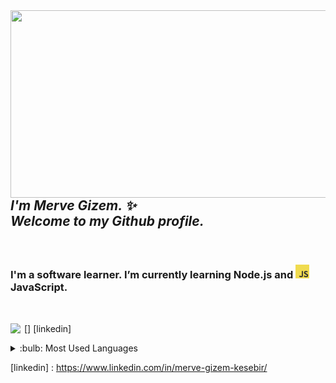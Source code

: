 <img src="https://media.giphy.com/media/26xBwdIuRJiAIqHwA/giphy.gif"  width = "600px;" height = "300px;" align="right">
<br><br>

##  ***I'm Merve Gizem. :sparkles: <br> Welcome to my Github profile.***
<br>

### I'm a software learner. I’m currently learning Node.js and <img src = "https://raw.githubusercontent.com/github/explore/80688e429a7d4ef2fca1e82350fe8e3517d3494d/topics/javascript/javascript.png" width ="22px;"> JavaScript.
<br>

[<img  width="22" src="https://unpkg.com/simple-icons@v8/icons/linkedin.svg" align="left"  />] [linkedin]

<details>
<summary>:bulb: Most Used Languages </summary>
<img src ="https://github-readme-stats.vercel.app/api/top-langs/?username=anuraghazra&layout=compact">
</details>

[linkedin] : https://www.linkedin.com/in/merve-gizem-kesebir/
